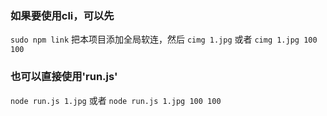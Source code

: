 ### 如果要使用cli，可以先
`sudo npm link` 把本项目添加全局软连，然后
`cimg 1.jpg`
或者
`cimg 1.jpg 100 100`

### 也可以直接使用'run.js'
`node run.js 1.jpg`
或者
`node run.js 1.jpg 100 100`
